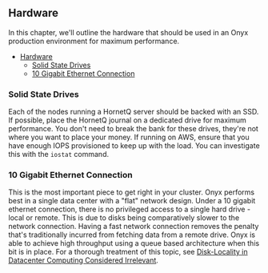 ## Hardware

In this chapter, we'll outline the hardware that should be used in an Onyx production environment for maximum performance.

<!-- START doctoc generated TOC please keep comment here to allow auto update -->
<!-- DON'T EDIT THIS SECTION, INSTEAD RE-RUN doctoc TO UPDATE -->

- [Hardware](#hardware)
  - [Solid State Drives](#solid-state-drives)
  - [10 Gigabit Ethernet Connection](#10-gigabit-ethernet-connection)

<!-- END doctoc generated TOC please keep comment here to allow auto update -->

### Solid State Drives

Each of the nodes running a HornetQ server should be backed with an SSD. If possible, place the HornetQ journal on a dedicated drive for maximum performance. You don't need to break the bank for these drives, they're not where you want to place your money. If running on AWS, ensure that you have enough IOPS provisioned to keep up with the load. You can investigate this with the `iostat` command.

### 10 Gigabit Ethernet Connection

This is the most important piece to get right in your cluster. Onyx performs best in a single data center with a "flat" network design. Under a 10 gigabit ethernet connection, there is no privileged access to a single hard drive - local or remote. This is due to disks being comparatively slower to the network connection. Having a fast network connection removes the penalty that's traditionally incurred from fetching data from a remote drive. Onyx is able to achieve high throughput using a queue based architecture when this bit is in place. For a thorough treatment of this topic, see [Disk-Locality in Datacenter Computing Considered Irrelevant](http://static.usenix.org/event/hotos11/tech/final_files/Ananthanarayanan.pdf).
